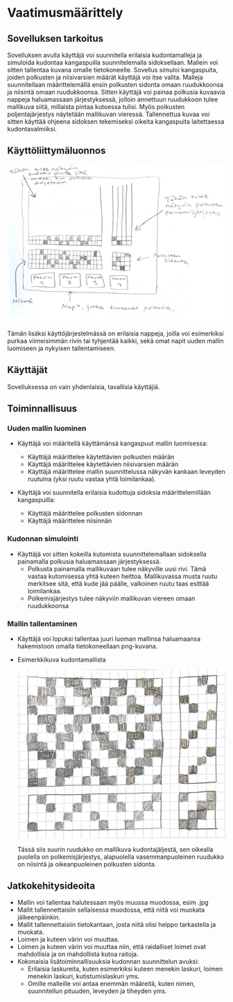 # Vaatimusmäärittely

## Sovelluksen tarkoitus
Sovelluksen avulla käyttäjä voi suunnitella erilaisia kudontamalleja ja simuloida kudontaa kangaspuilla suunnitelemalla sidoksellaan. 
Mallein voi sitten tallentaa kuvana omalle tietokoneelle.
Sovellus simuloi kangaspuita, joiden polkusten ja niisivarsien määrät käyttäjä voi itse valita. 
Malleja suunnitellaan määrittelemällä ensin polkusten sidonta omaan ruudukkoonsa ja niisintä omaan ruudukkoonsa.
Sitten käyttäjä voi painaa polkusia kuvaavia nappeja haluamassaan järjestyksessä, jolloin annettuun ruudukkoon tulee mallikuva siitä, millaista pintaa kutoessa tulisi. 
Myös polkusten poljentajärjestys näytetään mallikuvan vieressä. Tallennettua kuvaa voi sitten käyttää ohjeena sidoksen tekemiseksi oikeita kangaspuita laitettaessa kudontavalmiiksi.

## Käyttöliittymäluonnos
![Käyttisluonnos kuva](https://github.com/emmakamutta/ot-harjoitustyo/blob/master/dokumentaatio/kuvat/kayttisluonnos.png)

Tämän lisäksi käyttöjärjestelmässä on erilaisia nappeja, joilla voi esimerkiksi purkaa viimeisimmän rivin tai tyhjentää kaikki, sekä omat napit uuden mallin luomiseen ja nykyisen tallentamiseen.

## Käyttäjät
Sovelluksessa on vain yhdenlaisia, tavallisia käyttäjiä.

## Toiminnallisuus
### Uuden mallin luominen
-  Käyttäjä voi määritellä käyttämänsä kangaspuut mallin luomisessa: 
   - Käyttäjä määrittelee käytettävien polkusten määrän 
   - Käyttäjä määrittelee käytettävien niisivarsien määrän
   - Käyttäjä määrittelee mallin suunnittelussa näkyvän kankaan leveyden ruutuina (yksi ruutu vastaa yhtä loimilankaa).
  
- Käyttäjä voi suunnitella erilaisia kudottuja sidoksia määrittelemillään kangaspuilla:
  - Käyttäjä määrittelee polkusten sidonnan
  - Käyttäjä määrittelee niisinnän
  
### Kudonnan simulointi
- Käyttäjä voi sitten kokeilla kutomista suunnittelemallaan sidoksella painamalla polkusia haluamassaan järjestyksessä.
  - Polkusta painamalla mallikuvaan tulee näkyville uusi rivi. Tämä vastaa kutomisessa yhtä kuteen heittoa. Mallikuvassa musta ruutu merkitsee sitä, että kude jää päälle, valkoinen ruutu taas esittää loimilankaa.
  - Polkemisjärjestys tulee näkyviin mallikuvan viereen omaan ruudukkoonsa
  
### Mallin tallentaminen
- Käyttäjä voi lopuksi tallentaa juuri luoman mallinsa haluamaansa hakemistoon omalla tietokoneellaan png-kuvana.

- Esimerkkikuva kudontamallista

   ![esimerkkikuva](https://github.com/emmakamutta/ot-harjoitustyo/blob/master/dokumentaatio/kuvat/esimerkki.png)
   
   Tässä siis suurin ruudukko on mallikuva kudontajäljestä, sen oikealla puolella on polkemisjärjestys, alapuolella vasemmanpuoleinen ruudukko on niisintä ja oikeanpuoleinen polkusten sidonta.


## Jatkokehitysideoita
- Mallin voi tallentaa halutessaan myös muussa muodossa, esim .jpg
- Mallit tallennettaisiin sellaisessa muodossa, että niitä voi muokata jälkeenpäinkin.
- Mallit tallennettaisiin tietokantaan, josta niitä olisi helppo tarkastella ja muokata.
- Loimen ja kuteen värin voi muuttaa.
- Loimen ja kuteen värin voi muuttaa niin, että raidalliset loimet ovat mahdollisia ja on mahdollista kutoa raitoja. 
- Kokonaisia lisätoiminnallisuuksia kudonnan suunnittelun avuksi: 
  - Erilaisia laskureita, kuten esimerkiksi kuteen menekin laskuri, loimen menekin laskuri, kutistumislaskuri yms. 
  - Omille malleille voi antaa enemmän määreitä, kuten nimen, suunnitellun pituuden, leveyden ja tiheyden yms.

